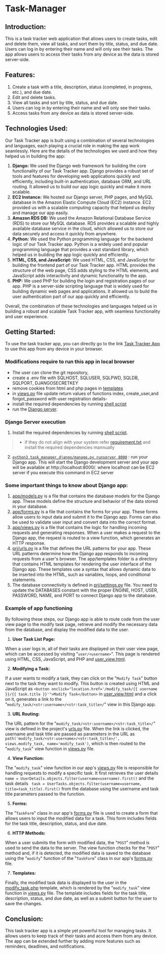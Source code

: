 # Task-Manager 

## Introduction:
This is a task tracker web application that allows users to create tasks, edit and delete them, view all tasks, and sort them by title, status, and due date. Users can log in by entering their name and will only see their tasks. The app allows users to access their tasks from any device as the data is stored server-side.

## Features:

1. Create a task with a title, description, status (completed, in progress, etc.), and due date.
2. Edit and delete tasks.
3. View all tasks and sort by title, status, and due date.
4. Users can log in by entering their name and will only see their tasks.
5. Access tasks from any device as data is stored server-side.

## Technologies Used:

Our Task Tracker app is built using a combination of several technologies and languages, each playing a crucial role in making the app work seamlessly. Here are the details of the technologies we used and how they helped us in building the app:

1. **Django:** We used the Django web framework for building the core functionality of our Task Tracker app. Django provides a robust set of tools and features for developing web applications quickly and efficiently, including built-in authentication, database ORM, and URL routing. It allowed us to build our app logic quickly and make it more scalable.
2. **EC2 Instance:** We hosted our Django server, PHP pages, and MySQL database in the Amazon Elastic Compute Cloud (EC2) instance. EC2 provided us with a scalable computing capacity that helped us deploy and manage our app easily.
3. **Amazon RDS DB:** We used the Amazon Relational Database Service (RDS) to store our MySQL database. RDS provides a scalable and highly available database service in the cloud, which allowed us to store our data securely and access it quickly from anywhere.
4. **Python:** We used the Python programming language for the backend logic of our Task Tracker app. Python is a widely used and popular programming language that provides a vast standard library, which helped us in building the app logic quickly and efficiently.
5. **HTML, CSS, and JavaScript:** We used HTML, CSS, and JavaScript for building the frontend part of our Task Tracker app. HTML provides the structure of the web page, CSS adds styling to the HTML elements, and JavaScript adds interactivity and dynamic functionality to the app.
6. **PHP:** We used PHP for building the login and registration pages of our app. PHP is a server-side scripting language that is widely used for building dynamic web pages and applications. It allowed us to build the user authentication part of our app quickly and efficiently.

Overall, the combination of these technologies and languages helped us in building a robust and scalable Task Tracker app, with seamless functionality and user experience.

## Getting Started:
To use the task tracker app, you can directly go to the link [Task Tracker App](https://ec2-54-82-112-252.compute-1.amazonaws.com/login.php) to use this app from any device in your browser.

### Modifications require to run this app in local browser
- The user can clone the git repository, 
- create a .env file with SQLHOST, SQLUSER, SQLPWD, SQLDB, SQLPORT, DJANGOSECRETKEY
- remove cookies from html and php pages in [templates](https://github.com/divaamahajan/Task-Manager/tree/main/task_manager_django/task_manager_app/templates)
- in [views.py](https://github.com/divaamahajan/Task-Manager/blob/main/task_manager_django/task_manager_app/views.py) file update return values of functions index, create_user,and forgot_password with user registration details- 
- install the required dependencies by running [shell script](https://github.com/divaamahajan/Task-Manager/blob/main/install_requirements.sh)
- run the [Django server](https://github.com/divaamahajan/Task-Manager#django-server-execution).

### Django Server execution
1. Install the required dependencies by running [shell script](https://github.com/divaamahajan/Task-Manager/blob/main/install_requirements.sh).
>- if they do not align with your system refer [requirement.txt](https://github.com/divaamahajan/Task-Manager/blob/main/requirements.txt) and install the required dependencies mannually
2. [`python3 task_manager_django/manage.py runserver 8000`](https://github.com/divaamahajan/Task-Manager/blob/main/task_manager_django/manage.py) :  run your Django app. This will start the Django development server and your app will be available at http://localhost:8000/. where localhost can be EC2 server if you execute this command in EC2 server

### Some important things to know about Django app:
1. [app/models.py](https://github.com/divaamahajan/Task-Manager/blob/main/task_manager_django/task_manager_app/models.py) is a file that contains the database models for the Django app. These models define the structure and behavior of the data stored in your database.
2. [app/forms.py](https://github.com/divaamahajan/Task-Manager/blob/main/task_manager_django/task_manager_app/forms.py) is a file that contains the forms for your app. These forms allow users to input data and submit it to the Django app. Forms can also be used to validate user input and convert data into the correct format.
3. [app/views.py](https://github.com/divaamahajan/Task-Manager/blob/main/task_manager_django/task_manager_app/views.py) is a file that contains the logic for handling incoming requests and generating responses. When a user makes a request to the Django app, the request is routed to a view function, which generates an HTTP response.
4. [prj/urls.py](https://github.com/divaamahajan/Task-Manager/blob/main/task_manager_django/task_manager_prj/urls.py) is a file that defines the URL patterns for your app. These URL patterns determine how the Django app responds to incoming requests from a user's browser.
The app/templates folder is a directory that contains HTML templates for rendering the user interface of the Django app. These templates use a syntax that allows dynamic data to be inserted into the HTML, such as variables, loops, and conditional statements.
5. The database connectivity is defined in [prj/settings.py](https://github.com/divaamahajan/Task-Manager/blob/main/task_manager_django/task_manager_prj/settings.py) file. You need to update the DATABASES constant with the proper ENGINE, HOST, USER, PASSWORD, NAME, and PORT to connect Django app to the database.

### Example of app functioning
By following these steps, our Django app is able to route code from the user view page to the modify task page, retrieve and modify the necessary data from the database, and display the modified data to the user.
1. **User Task List Page:**

When a user logs in, all of their tasks are displayed on their user view page, which can be accessed by visiting "`user/<username>`". This page is rendered using HTML, CSS, JavaScript, and PHP and [user_view.html](https://github.com/divaamahajan/Task-Manager/blob/main/task_manager_django/task_manager_app/templates/user_view.html).

2. **Modifying a Task:**
  
If a user wants to modify a task, they can click on the "`Modify Task`" button next to the task they want to modify. This button is created using HTML and JavaScript as `<button onclick="location.href='/modify_task/{{ username }}/{{ task.title }}'">Modify Task</button>` in  [user_view.html](https://github.com/divaamahajan/Task-Manager/blob/main/task_manager_django/task_manager_app/templates/user_view.html) and a click on it, generates a link to the "`modify_task/<str:username>/<str:task_title>/`" view in this Django app.

3. **URL Routing:**

The URL pattern for the "`modify_task/<str:username>/<str:task_title>/`" view is defined in the project's [urls.py](https://github.com/divaamahajan/Task-Manager/blob/main/task_manager_django/task_manager_prj/urls.py) file. When the link is clicked, the username and task title are passed as parameters in the URL as `path('modify_task/<str:username>/<str:task_title>/', views.modify_task, name='modify_task')`, which is then routed to the "`modify_task`" view function in [views.py](https://github.com/divaamahajan/Task-Manager/blob/main/task_manager_django/task_manager_app/views.py) file.

4. **View Function:**

The "`modify_task`" view function in our app's [views.py](https://github.com/divaamahajan/Task-Manager/blob/main/task_manager_django/task_manager_app/views.py) file is responsible for handling requests to modify a specific task. It first retrieves the user details `name = UserDetails.objects.filter(username=username).first()` and the task details ` task = UserTasks.objects.filter(username=username, title=task_title).first()` from the database using the username and task title parameters passed to the function.

5. **Forms:**

The "`TaskForm`" class in our app's [forms.py](https://github.com/divaamahajan/Task-Manager/blob/main/task_manager_django/task_manager_app/forms.py) file is used to create a form that allows users to input the modified data for a task. This form includes fields for the task title, description, status, and due date.

6. **HTTP Methods:**

When a user submits the form with modified data, the "`POST`" method is used to send the data to the server. The view function checks for the "`POST`" method and, if it is detected, the modified data is saved to the database using the "`modify`" function of the "`TaskForm`" class in our app's [forms.py](https://github.com/divaamahajan/Task-Manager/blob/main/task_manager_django/task_manager_app/forms.py) file.

7. **Templates:**

Finally, the modified task data is displayed to the user in the [modify_task.php](https://github.com/divaamahajan/Task-Manager/blob/main/task_manager_django/task_manager_app/templates/modify_task.php) template, which is rendered by the "`modify_task`" view function in [views.py](https://github.com/divaamahajan/Task-Manager/blob/main/task_manager_django/task_manager_app/views.py) file. The template includes fields for the task title, description, status, and due date, as well as a submit button for the user to save the changes.

## Conclusion:
This task tracker app is a simple yet powerful tool for managing tasks. It allows users to keep track of their tasks and access them from any device. The app can be extended further by adding more features such as reminders, deadlines, and notifications.
